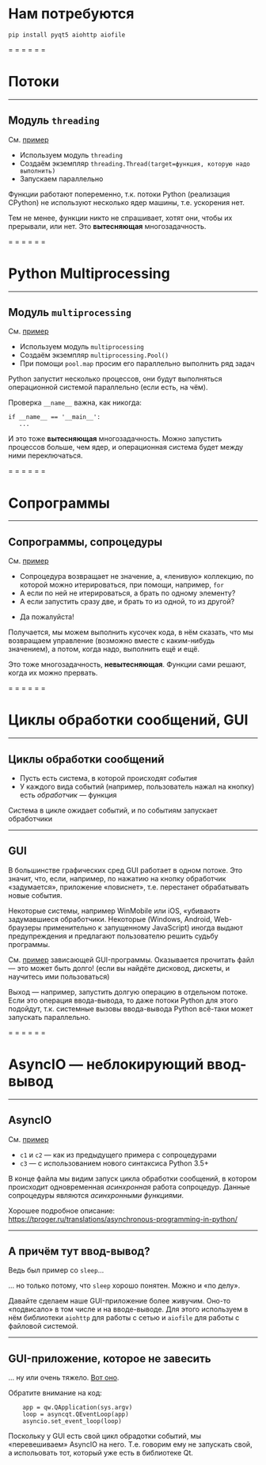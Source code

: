 <!-- -*- coding: utf-8 -*- -->
<span id="slides-title" hidden>Параллельное программирование: потоки, процессы, сопрограммы, циклы обработки сообщений</span>

# Нам потребуются

```
pip install pyqt5 aiohttp aiofile
```

= = = = = =

# Потоки

- - - - - - 

## Модуль `threading`

См. [пример](../examples/03.parallel/threading_no_effect.py)

* Используем модуль `threading`
* Создаём экземпляр `threading.Thread(target=функция, которую надо выполнить)`
* Запускаем параллельно

Функции работают попеременно, т.к. потоки Python (реализация CPython) не используют несколько ядер машины, т.е. ускорения нет.

Тем не менее, функции никто не спрашивает, хотят они, чтобы их прерывали, или нет. Это **вытесняющая** многозадачность.

= = = = = =

# Python Multiprocessing

- - - - - -

## Модуль `multiprocessing`

См. [пример](../examples/03.parallel/multiprocessing_effect.py)

* Используем модуль `multiprocessing`
* Создаём экземпляр `multiprocessing.Pool()`
* При помощи `pool.map` просим его параллельно выполнить ряд задач

Python запустит несколько процессов, они будут выполняться операционной системой параллельно (если есть, на чём).

Проверка `__name__` важна, как никогда:

```
if __name__ == '__main__':
   ...
```

И это тоже **вытесняющая** многозадачность. Можно запустить процессов больше, чем ядер, и операционная система будет между ними переключаться.

= = = = = =

# Сопрограммы

- - - - - -

## Сопрограммы, сопроцедуры

См. [пример](../examples/03.parallel/coroutines_sync.py)

* Сопроцедура возвращает не значение, а, «ленивую» коллекцию, по которой можно итерироваться, при помощи, например, `for`
* А если по ней не итерироваться, а брать по одному элементу?
* А если запустить сразу две, и брать то из одной, то из другой?

<div class="fragment" /> 

* Да пожалуйста!

<div class="fragment" /> 

Получается, мы можем выполнить кусочек кода, в нём сказать, что мы возвращаем управление (возможно вместе с каким-нибудь значением),
а потом, когда надо, выполнить ещё и ещё.

Это тоже многозадачность, **невытесняющая**. Функции сами решают, когда их можно прервать.

= = = = = =

# Циклы обработки сообщений, GUI

- - - - - -

## Циклы обработки сообщений

* Пусть есть система, в которой происходят *события*
* У каждого вида событий (например, пользователь нажал на кнопку) есть *обработчик* — функция

Система в цикле ожидает событий, и по событиям запускает обработчики

- - - - - -

## GUI

В большинстве графических сред GUI работает в одном потоке. Это значит, что, если, например,
по нажатию на кнопку обработчик «задумается», приложение «повиснет», т.е. перестанет обрабатывать
новые события.

Некоторые системы, например WinMobile или iOS, «убивают» задумавшиеся обработчики. Некоторые (Windows, Android,
Web-браузеры применительно к запущенному JavaScript) иногда выдают предупреждения и предлагают пользователю решить судьбу программы.

См. [пример](../examples/03.parallel/pyqt_sync.py) зависающей GUI-программы. Оказывается прочитать файл — это может быть долго!
(если вы найдёте дисковод, дискеты, и научитесь ими пользоваться)

<div class="fragment" /> 

Выход — например, запустить долгую операцию в отдельном потоке. Если это операция ввода-вывода, то даже потоки Python для этого подойдут,
т.к. системные вызовы ввода-вывода Python всё-таки может запускать параллельно.

= = = = = =

# AsyncIO — неблокирующий ввод-вывод

- - - - - -

## AsyncIO

См. [пример](../examples/03.parallel/coroutines_async.py)

* `c1` и `c2` — как из предыдущего примера с сопроцедурами
* `c3` — с использованием нового синтаксиса Python 3.5+

В конце файла мы видим запуск цикла обработки сообщений, в котором происходит одновременная *асинхронная* работа сопроцедур.
Данные сопроцедуры являются *асинхронными функциями*.

Хорошее подробное описание: https://tproger.ru/translations/asynchronous-programming-in-python/

- - - - - -

## А причём тут ввод-вывод?

Ведь был пример со `sleep`...

<div class="fragment" /> 

... но только потому, что `sleep` хорошо понятен. Можно и «по делу».

Давайте сделаем наше GUI-приложение более живучим. Оно-то «подвисало» в том числе и на вводе-выводе.
Для этого используем в нём библиотеки `aiohttp` для работы с сетью и `aiofile` для работы с файловой системой.

- - - - - -

## GUI-приложение, которое не завесить

... ну или очень тяжело. [Вот оно](../examples/03.parallel/pyqt_async.py).

Обратите внимание на код:

```
    app = qw.QApplication(sys.argv)
    loop = asyncqt.QEventLoop(app)
    asyncio.set_event_loop(loop)
```

Поскольку у GUI есть свой цикл обрадотки событий, мы «перевешиваем» AsyncIO на него. Т.е. говорим ему не запускать свой, а
испольовать тот, который уже есть в библиотеке Qt.
